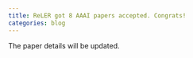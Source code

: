 ```yaml
---
title: ReLER got 8 AAAI papers accepted. Congrats!
categories: blog
---
```



The paper details will be updated.
